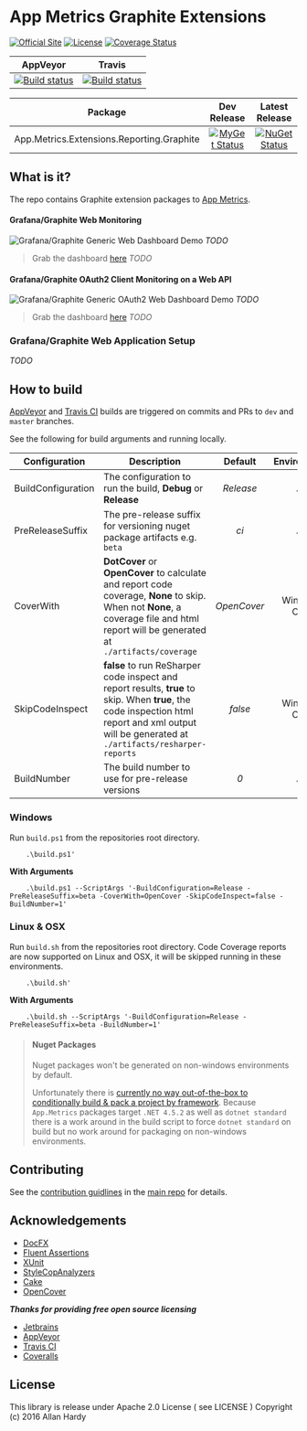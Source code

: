 # App Metrics Graphite Extensions

[![Official Site](https://img.shields.io/badge/site-appmetrics-blue.svg)](https://alhardy.github.io/app-metrics-docs/getting-started/intro.html) [![License](https://img.shields.io/badge/License-Apache%202.0-blue.svg)](https://opensource.org/licenses/Apache-2.0) [![Coverage Status](https://coveralls.io/repos/github/alhardy/AppMetrics.Extensions.Graphite/badge.svg?branch=master)](https://coveralls.io/github/alhardy/AppMetrics.Extensions.Graphite?branch=master)

|AppVeyor|Travis|
|:--------:|:--------:|
|[![Build status](https://ci.appveyor.com/api/projects/status/w2l7xmxlvyxy3988?svg=true)](https://ci.appveyor.com/project/alhardy/appmetrics-extensions-graphite/branch/master)|[![Build status](https://travis-ci.org/alhardy/AppMetrics.Extensions.Graphite.svg?branch=master)](https://travis-ci.org/alhardy/AppMetrics.Extensions.Graphite?branch=master)|

|Package|Dev Release|Latest Release|
|------|:--------:|:--------:|
|App.Metrics.Extensions.Reporting.Graphite|[![MyGet Status](https://img.shields.io/myget/alhardy/v/App.Metrics.Extensions.Reporting.Graphite.svg)](https://www.myget.org/feed/alhardy/package/nuget/App.Metrics.Extensions.Reporting.Graphite)|[![NuGet Status](https://img.shields.io/nuget/v/App.Metrics.Extensions.Reporting.Graphite.svg)](https://www.nuget.org/packages/App.Metrics.Extensions.Reporting.Graphite/)

## What is it?

The repo contains Graphite extension packages to [App Metrics](https://github.com/alhardy/AppMetrics).

#### Grafana/Graphite Web Monitoring

![Grafana/Graphite Generic Web Dashboard Demo](#todo) *TODO*

> Grab the dashboard [here](##todo) *TODO*

#### Grafana/Graphite OAuth2 Client Monitoring on a Web API

![Grafana/Graphite Generic OAuth2 Web Dashboard Demo](#todo) *TODO*

> Grab the dashboard [here](#todo) *TODO*

### Grafana/Graphite Web Application Setup

*TODO*

## How to build

[AppVeyor](https://ci.appveyor.com/project/alhardy/appmetrics-extensions-graphite/branch/master) and [Travis CI](https://travis-ci.org/alhardy/AppMetrics.Extensions.Graphite) builds are triggered on commits and PRs to `dev` and `master` branches.

See the following for build arguments and running locally.

|Configuration|Description|Default|Environment|Required|
|------|--------|:--------:|:--------:|:--------:|
|BuildConfiguration|The configuration to run the build, **Debug** or **Release** |*Release*|All|Optional|
|PreReleaseSuffix|The pre-release suffix for versioning nuget package artifacts e.g. `beta`|*ci*|All|Optional|
|CoverWith|**DotCover** or **OpenCover** to calculate and report code coverage, **None** to skip. When not **None**, a coverage file and html report will be generated at `./artifacts/coverage`|*OpenCover*|Windows Only|Optional|
|SkipCodeInspect|**false** to run ReSharper code inspect and report results, **true** to skip. When **true**, the code inspection html report and xml output will be generated at `./artifacts/resharper-reports`|*false*|Windows Only|Optional|
|BuildNumber|The build number to use for pre-release versions|*0*|All|Optional|


### Windows

Run `build.ps1` from the repositories root directory.

```
	.\build.ps1'
```

**With Arguments**

```
	.\build.ps1 --ScriptArgs '-BuildConfiguration=Release -PreReleaseSuffix=beta -CoverWith=OpenCover -SkipCodeInspect=false -BuildNumber=1'
```

### Linux & OSX

Run `build.sh` from the repositories root directory. Code Coverage reports are now supported on Linux and OSX, it will be skipped running in these environments.

```
	.\build.sh'
```

**With Arguments**

```
	.\build.sh --ScriptArgs '-BuildConfiguration=Release -PreReleaseSuffix=beta -BuildNumber=1'
```

> #### Nuget Packages
> Nuget packages won't be generated on non-windows environments by default.
> 
> Unfortunately there is [currently no way out-of-the-box to conditionally build & pack a project by framework](https://github.com/dotnet/roslyn-project-system/issues/1586#issuecomment-280978851). Because `App.Metrics` packages target `.NET 4.5.2` as well as `dotnet standard` there is a work around in the build script to force `dotnet standard` on build but no work around for packaging on non-windows environments. 

## Contributing

See the [contribution guidlines](https://github.com/alhardy/AppMetrics/blob/master/CONTRIBUTING.md) in the [main repo](https://github.com/alhardy/AppMetrics) for details.

## Acknowledgements

* [DocFX](https://dotnet.github.io/docfx/)
* [Fluent Assertions](http://www.fluentassertions.com/)
* [XUnit](https://xunit.github.io/)
* [StyleCopAnalyzers](https://github.com/DotNetAnalyzers/StyleCopAnalyzers)
* [Cake](https://github.com/cake-build/cake)
* [OpenCover](https://github.com/OpenCover/opencover)

***Thanks for providing free open source licensing***

* [Jetbrains](https://www.jetbrains.com/dotnet/) 
* [AppVeyor](https://www.appveyor.com/)
* [Travis CI](https://travis-ci.org/)
* [Coveralls](https://coveralls.io/)

## License

This library is release under Apache 2.0 License ( see LICENSE ) Copyright (c) 2016 Allan Hardy
